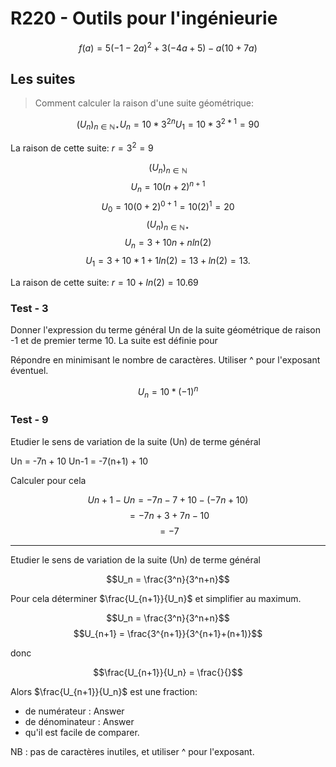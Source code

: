 # R220 - Outils pour l'ingénieurie

```math
f(a) = 5(-1-2a)^2 + 3(-4a + 5) - a(10 +7a)
```

## Les suites

> Comment calculer la raison d'une suite géométrique:

```math
(U_n)_{n \in \mathbb{N} \star}
U_n = 10 * 3^{2n}
U_1 = 10 * 3^{2*1} = 90
```

La raison de cette suite: $r = 3^2 = 9$

$$(U_n)_{n \in \mathbb{N}}$$
$$U_n = 10(n+2)^{n+1}$$
$$U_0 = 10(0+2)^{0+1} = 10(2)^1 = 20$$
$$(U_n)_{n \in \mathbb{N} \star}$$
$$U_n = 3 +10n + nln(2)$$
$$U_1 = 3 + 10*1 + 1ln(2) = 13 + ln(2) = 13.$$

La raison de cette suite: $r = 10 + ln(2) = 10.69$

### Test - 3

Donner l'expression du terme général Un de la suite géométrique de raison -1 et de premier terme 10. La suite est définie pour

Répondre en minimisant le nombre de caractères. Utiliser ^ pour l'exposant éventuel.

<div style="text-align: center">

  $U_n = 10 * (-1)^n$

</div>

### Test - 9

Etudier le sens de variation de la suite (Un) de terme général

Un = -7n + 10
Un-1 = -7(n+1) + 10

Calculer pour cela

$$Un+1 - Un = -7n -7 +10 - (-7n +10)$$
$$          = -7n +3 +7n -10$$
$$          = -7$$

---

Etudier le sens de variation de la suite (Un) de terme général

```math
U_n =  \frac{3^n}{3^n+n}
```

Pour cela déterminer $\frac{U_{n+1}}{U_n}$  et simplifier au maximum.

$$U_n =  \frac{3^n}{3^n+n}$$
$$U_{n+1} = \frac{3^{n+1}}{3^{n+1}+(n+1)}$$

donc

$$\frac{U_{n+1}}{U_n} = \frac{}{}$$

Alors $\frac{U_{n+1}}{U_n}$  est une fraction:

- de numérateur : Answer
- de dénominateur : Answer
- qu'il est facile de comparer.

NB : pas de caractères inutiles, et utiliser ^ pour l'exposant.

